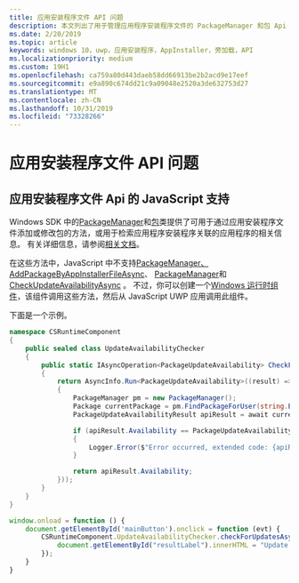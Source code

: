 ```yaml
---
title: 应用安装程序文件 API 问题
description: 本文列出了用于管理应用程序安装程序文件的 PackageManager 和包 Api 的已知问题。
ms.date: 2/20/2019
ms.topic: article
keywords: windows 10，uwp，应用安装程序，AppInstaller，旁加载，API
ms.localizationpriority: medium
ms.custom: 19H1
ms.openlocfilehash: ca759a80d443daeb58dd66913be2b2acd9e17eef
ms.sourcegitcommit: e9a890c674dd21c9a09048e2520a3de632753d27
ms.translationtype: MT
ms.contentlocale: zh-CN
ms.lasthandoff: 10/31/2019
ms.locfileid: "73328266"
---
```

# <a name="app-installer-file-api-issues"></a>应用安装程序文件 API 问题

## <a name="javascript-support-for-app-installer-file-apis"></a>应用安装程序文件 Api 的 JavaScript 支持

Windows SDK 中的[PackageManager](https://docs.microsoft.com/uwp/api/windows.management.deployment.packagemanager)和[包](https://docs.microsoft.com/uwp/api/windows.applicationmodel.package)类提供了可用于通过应用安装程序文件添加或修改包的方法，或用于检索应用程序安装程序关联的应用程序的相关信息。 有关详细信息，请参阅[相关文档](app-installer-documentation.md)。

在这些方法中，JavaScript 中不支持[PackageManager、AddPackageByAppInstallerFileAsync](https://docs.microsoft.com/uwp/api/windows.management.deployment.packagemanager.addpackagebyappinstallerfileasync)、 [PackageManager](https://docs.microsoft.com/uwp/api/windows.management.deployment.packagemanager.requestaddpackagebyappinstallerfileasync)和[CheckUpdateAvailabilityAsync](https://docs.microsoft.com/uwp/api/windows.applicationmodel.package.checkupdateavailabilityasync) 。 不过，你可以创建一个[Windows 运行时组件](https://docs.microsoft.com/windows/uwp/winrt-components/walkthrough-creating-a-simple-windows-runtime-component-and-calling-it-from-javascript)，该组件调用这些方法，然后从 JavaScript UWP 应用调用此组件。

下面是一个示例。

```csharp
namespace CSRuntimeComponent
{
    public sealed class UpdateAvailabilityChecker
    {
        public static IAsyncOperation<PackageUpdateAvailability> CheckForUpdatesAsync()
        {
            return AsyncInfo.Run<PackageUpdateAvailability>((result) => Task.Run<PackageUpdateAvailability>(async () =>
            {
                PackageManager pm = new PackageManager();
                Package currentPackage = pm.FindPackageForUser(string.Empty, Package.Current.Id.FullName);
                PackageUpdateAvailabilityResult apiResult = await currentPackage.CheckUpdateAvailabilityAsync();

                if (apiResult.Availability == PackageUpdateAvailability.Error)
                {
                    Logger.Error($"Error occurred, extended code: {apiResult.ExtendedError}");
                }

                return apiResult.Availability;
            }));
        }
    }
}
```

```javascript
window.onload = function () {
    document.getElementById('mainButton').onclick = function (evt) {
        CSRuntimeComponent.UpdateAvailabilityChecker.checkForUpdatesAsync().done(function (result) {
            document.getElementById("resultLabel").innerHTML = "Update availability result:" + result;
        });
    }
}
```
